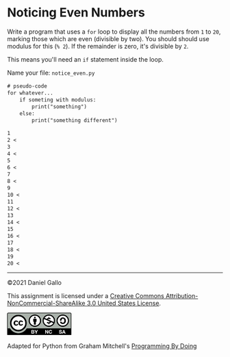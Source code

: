 # Noticing Even Numbers


Write a program that uses a `for`
loop to display all the numbers from `1` to `20`, marking those which
are even (divisible by two). You should should use modulus for this (`% 2`). If the
remainder is zero, it's divisible by `2`.

This means you'll need an `if` statement inside the loop.

Name your file: `notice_even.py`

```
# pseudo-code
for whatever...
    if someting with modulus:
        print("something")
    else:
        print("something different")

```



```
1
2 <
3
4 <
5
6 <
7
8 <
9
10 <
11
12 <
13
14 <
15
16 <
17
18 <
19
20 <

```

---


©2021 Daniel Gallo


This assignment is licensed under a
[Creative Commons Attribution-NonCommercial-ShareAlike 3.0 United States License](https://creativecommons.org/licenses/by-nc-sa/3.0/us/deed.en_US).  

![Creative Commons License](images/by-nc-sa.png)





Adapted for Python from Graham Mitchell's [Programming By Doing](https://programmingbydoing.com/)